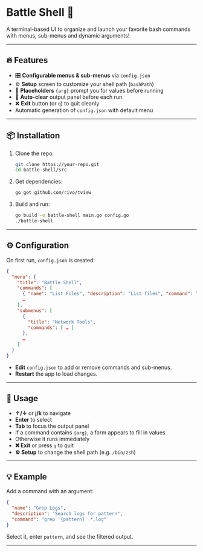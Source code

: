 # Battle Shell 🚀

A terminal-based UI to organize and launch your favorite bash commands with menus, sub-menus and dynamic arguments!

---

## 🔥 Features

- 🎛️ **Configurable menus & sub-menus** via `config.json`  
- ⚙️ **Setup** screen to customize your shell path (`bashPath`)  
- 📝 **Placeholders** `{arg}` prompt you for values before running  
- 🧹 **Auto-clear** output panel before each run  
- ❌ **Exit** button (or `q`) to quit cleanly  
- Automatic generation of `config.json` with default menu

---

## 📦 Installation

1. Clone the repo:  
   ```bash
   git clone https://your-repo.git
   cd battle-shell/src
   ```
2. Get dependencies:  
   ```bash
   go get github.com/rivo/tview
   ```
3. Build and run:  
   ```bash
   go build -o battle-shell main.go config.go
   ./battle-shell
   ```

---

## ⚙️ Configuration

On first run, `config.json` is created:
```json
{
  "menu": {
    "title": "Battle Shell",
    "commands": [
      { "name": "List Files", "description": "List files", "command": "ls -l" },
      …
    ],
    "submenus": [
      {
        "title": "Network Tools",
        "commands": [ … ]
      },
      …
    ]
  }
}
```
- **Edit** `config.json` to add or remove commands and sub-menus.  
- **Restart** the app to load changes.

---

## 🚀 Usage

- **↑/↓** or **j/k** to navigate  
- **Enter** to select  
- **Tab** to focus the output panel  
- If a command contains `{arg}`, a form appears to fill in values  
- Otherwise it runs immediately  
- **❌ Exit** or press `q` to quit  
- **⚙ Setup** to change the shell path (e.g. `/bin/zsh`)

---

## 💡 Example

Add a command with an argument:
```json
{ 
  "name": "Grep Logs", 
  "description": "Search logs for pattern", 
  "command": "grep '{pattern}' *.log" 
}
```
Select it, enter `pattern`, and see the filtered output.

---
